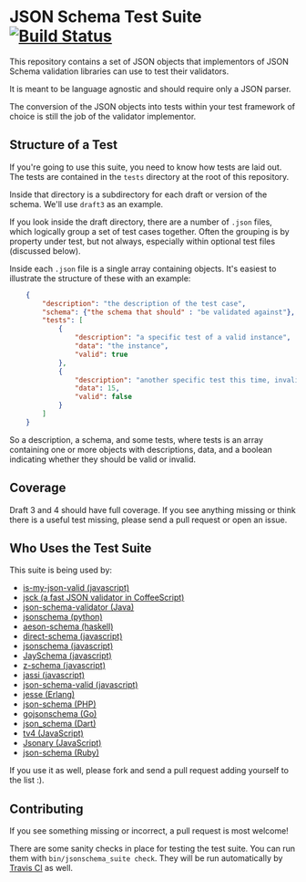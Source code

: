 JSON Schema Test Suite [![Build Status](https://travis-ci.org/json-schema/JSON-Schema-Test-Suite.png?branch=develop)](https://travis-ci.org/json-schema/JSON-Schema-Test-Suite)
======================

This repository contains a set of JSON objects that implementors of JSON Schema
validation libraries can use to test their validators.

It is meant to be language agnostic and should require only a JSON parser.

The conversion of the JSON objects into tests within your test framework of
choice is still the job of the validator implementor.

Structure of a Test
-------------------

If you're going to use this suite, you need to know how tests are laid out. The
tests are contained in the `tests` directory at the root of this repository.

Inside that directory is a subdirectory for each draft or version of the
schema. We'll use `draft3` as an example.

If you look inside the draft directory, there are a number of `.json` files,
which logically group a set of test cases together. Often the grouping is by
property under test, but not always, especially within optional test files
(discussed below).

Inside each `.json` file is a single array containing objects. It's easiest to
illustrate the structure of these with an example:

```json
    {
        "description": "the description of the test case",
        "schema": {"the schema that should" : "be validated against"},
        "tests": [
            {
                "description": "a specific test of a valid instance",
                "data": "the instance",
                "valid": true
            },
            {
                "description": "another specific test this time, invalid",
                "data": 15,
                "valid": false
            }
        ]
    }
```

So a description, a schema, and some tests, where tests is an array containing
one or more objects with descriptions, data, and a boolean indicating whether
they should be valid or invalid.

Coverage
--------

Draft 3 and 4 should have full coverage. If you see anything missing or think
there is a useful test missing, please send a pull request or open an issue.

Who Uses the Test Suite
-----------------------

This suite is being used by:

  * [is-my-json-valid (javascript)](https://github.com/mafintosh/is-my-json-valid)
  * [jsck (a fast JSON validator in CoffeeScript)](https://github.com/pandastrike/jsck)
  * [json-schema-validator (Java)](https://github.com/fge/json-schema-validator)
  * [jsonschema (python)](https://github.com/Julian/jsonschema)
  * [aeson-schema (haskell)](https://github.com/timjb/aeson-schema)
  * [direct-schema (javascript)](https://github.com/IreneKnapp/direct-schema)
  * [jsonschema (javascript)](https://github.com/tdegrunt/jsonschema)
  * [JaySchema (javascript)](https://github.com/natesilva/jayschema)
  * [z-schema (javascript)](https://github.com/zaggino/z-schema)
  * [jassi (javascript)](https://github.com/iclanzan/jassi)
  * [json-schema-valid (javascript)](https://github.com/ericgj/json-schema-valid)
  * [jesse (Erlang)](https://github.com/klarna/jesse)
  * [json-schema (PHP)](https://github.com/justinrainbow/json-schema)
  * [gojsonschema (Go)](https://github.com/sigu-399/gojsonschema) 
  * [json_schema (Dart)](https://github.com/patefacio/json_schema) 
  * [tv4 (JavaScript)](https://github.com/geraintluff/tv4)
  * [Jsonary (JavaScript)](https://github.com/jsonary-js/jsonary)
  * [json-schema (Ruby)](https://github.com/hoxworth/json-schema)

If you use it as well, please fork and send a pull request adding yourself to
the list :).

Contributing
------------

If you see something missing or incorrect, a pull request is most welcome!

There are some sanity checks in place for testing the test suite. You can run
them with `bin/jsonschema_suite check`. They will be run automatically by
[Travis CI](https://travis-ci.org/) as well.
